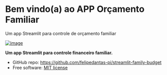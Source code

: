 # Bem vindo(a) ao APP Orçamento Familiar
Um app Streamlit para controle de orçamento familiar

[![image](https://img.shields.io/badge/License-MIT-yellow.svg)](https://opensource.org/licenses/MIT)

**Um app Streamlit para controle financeiro familiar.**

-   GitHub repo: <https://github.com/felipedantas-pi/streamlit-family-budget>
-   Free software: [MIT license](https://opensource.org/licenses/MIT)
